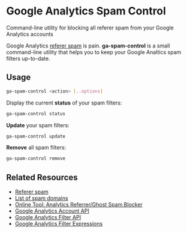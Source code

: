 # Google Analytics Spam Control

Command-line utility for blocking all referer spam from your Google Analytics accounts

Google Analytics [referer spam](https://en.wikipedia.org/wiki/Referer_spam) is pain.
**ga-spam-control** is a small command-line utility that helps you to keep your Google Analtics spam filters up-to-date.

## Usage

```bash
ga-spam-control <action> [..options]
```

Display the current **status** of your spam filters:

```bash
ga-spam-control status
```

**Update** your spam filters:

```bash
ga-spam-control update
```

**Remove** all spam filters:

```bash
ga-spam-control remove
```

## Related Resources

- [Referer spam](https://en.wikipedia.org/wiki/Referer_spam)
- [List of spam domains](https://github.com/ddofborg/analytics-ghost-spam-list)
- [Online Tool: Analytics Referrer/Ghost Spam Blocker](https://www.adwordsrobot.com/en/tools/ga-referrer-spam-killer)
- [Google Analytics Account API](https://developers.google.com/analytics/devguides/config/mgmt/v3/mgmtReference/management/accounts/list)
- [Google Analytics Filter API](https://developers.google.com/analytics/devguides/config/mgmt/v3/mgmtReference/management/filters)
- [Google Analytics Filter Expressions](https://developers.google.com/analytics/devguides/reporting/core/v3/reference#filters)
